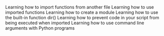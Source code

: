Learning how to import functions from another file
Learning how to use imported functions
Learning how to create a module
Learning how to use the built-in function dir()
Learning how to prevent code in your script from being executed when imported
Learning how to use command line arguments with Python programs
